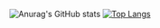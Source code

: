 ![Anurag's GitHub stats](https://github-readme-stats.vercel.app/api?username=DeanHnter&show_icons=true&theme=merko)
[![Top Langs](https://github-readme-stats.vercel.app/api/top-langs/?username=DeanHnter&theme=merko)](https://github.com/anuraghazra/github-readme-stats)
<!---
DeanHnter/DeanHnter is a ✨ special ✨ repository because its `README.md` (this file) appears on your GitHub profile.
You can click the Preview link to take a look at your changes.
--->



